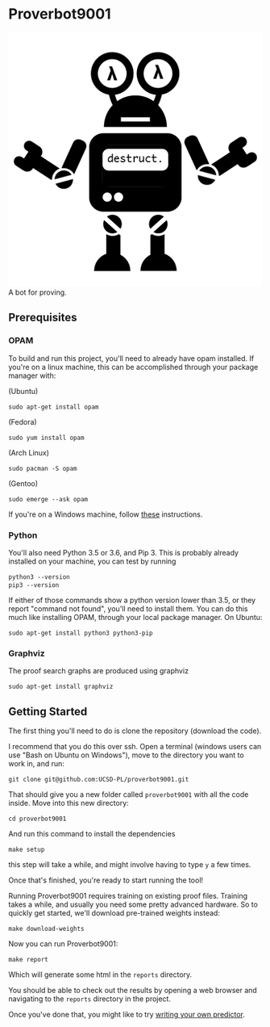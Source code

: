 # Proverbot9001
![Proverbot logo](proverbotlogo-01.png)
A bot for proving.

## Prerequisites

### OPAM
To build and run this project, you'll need to already have opam
installed. If you're on a linux machine, this can be accomplished
through your package manager with:

(Ubuntu)
```
sudo apt-get install opam
```

(Fedora)
```
sudo yum install opam
```

(Arch Linux)
```
sudo pacman -S opam
```

(Gentoo)
```
sudo emerge --ask opam
```

If you're on a Windows machine,
follow
[these](https://www.cs.umd.edu/class/spring2018/cmsc330/ocamlInstallationGuide.pdf) instructions.

### Python
You'll also need Python 3.5 or 3.6, and Pip 3. This is probably already installed
on your machine, you can test by running

```
python3 --version
pip3 --version
```

If either of those commands show a python version lower than 3.5, or
they report "command not found", you'll need to install them. You can
do this much like installing OPAM, through your local package manager. On Ubuntu:

```
sudo apt-get install python3 python3-pip
```

### Graphviz
The proof search graphs are produced using graphviz
```
sudo apt-get install graphviz
```

## Getting Started

The first thing you'll need to do is clone the repository (download the code).

I recommend that you do this over ssh. Open a terminal (windows users
can use "Bash on Ubuntu on Windows"), move to the directory you want
to work in, and run:

```
git clone git@github.com:UCSD-PL/proverbot9001.git
```

That should give you a new folder called `proverbot9001` with all the
code inside. Move into this new directory:

```
cd proverbot9001
```

And run this command to install the dependencies

```
make setup
```

this step will take a while, and might involve having to type `y` a
few times.

Once that's finished, you're ready to start running the tool!

Running Proverbot9001 requires training on existing proof
files. Training takes a while, and usually you need some pretty
advanced hardware. So to quickly get started, we'll download
pre-trained weights instead:

```
make download-weights
```

Now you can run Proverbot9001:

```
make report
```

Which will generate some html in the `reports` directory.

You should be able to check out the results by opening a web browser
and navigating to the `reports` directory in the project.

Once you've done that, you might like to
try [writing your own predictor](predictor.md).
